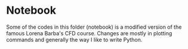 # Notebook

Some of the codes in this folder (notebook) is a modified version of the famous Lorena Barba's CFD
course. Changes are mostly in plotting commands and generally the way I like to write Python.
